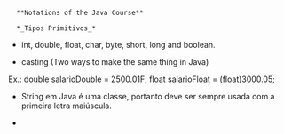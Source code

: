       **Notations of the Java Course**
       
      *_Tipos Primitivos_* 
      
 - int, double, float, char, byte, short, long and boolean.
 
 - casting (Two ways to make the same thing in Java) 
 
 Ex.: double salarioDouble = 2500.01F;
      float salarioFloat = (float)3000.05;
 
 - String em Java é uma classe, portanto deve ser sempre usada com a primeira letra maiúscula.
 
 -                                  
                         
